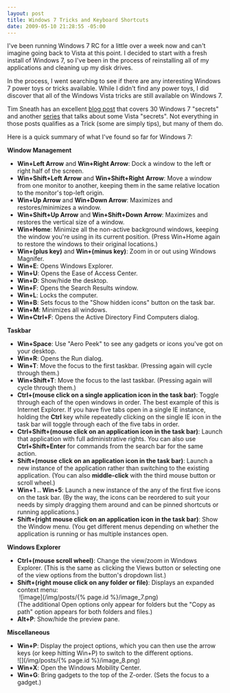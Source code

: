 ```yaml
---
layout: post
title: Windows 7 Tricks and Keyboard Shortcuts
date: 2009-05-10 21:28:55 -05:00
---
```


I've been running Windows 7 RC for a little over a week now and can't imagine going back to Vista at this point. I decided to start with a fresh install of Windows 7, so I've been in the process of reinstalling all of my applications and cleaning up my disk drives.

In the process, I went searching to see if there are any interesting Windows 7 power toys or tricks available. While I didn't find any power toys, I did discover that all of the Windows Vista tricks are still available on Windows 7.

Tim Sneath has an excellent [blog post](http://blogs.msdn.com/tims/archive/2009/01/12/the-bumper-list-of-windows-7-secrets.aspx) that covers 30 Windows 7 "secrets" and another [series](http://blogs.msdn.com/tims/archive/tags/secret/default.aspx) that talks about some Vista "secrets". Not everything in those posts qualifies as a Trick (some are simply tips), but many of them do.

Here is a quick summary of what I've found so far for Windows 7:

**Window Management**
* **Win+Left Arrow** and **Win+Right Arrow**: Dock a window to the left or right half of the screen. 
* **Win+Shift+Left Arrow** and **Win+Shift+Right** **Arrow**: Move a window from one monitor to another, keeping them in the same relative location to the monitor's top-left origin. 
* **Win+Up Arrow** and **Win+Down Arrow**: Maximizes and restores/minimizes a window. 
* **Win+Shift+Up Arrow** and **Win+Shift+Down Arrow**: Maximizes and restores the vertical size of a window. 
* **Win+Home**: Minimize all the non-active background windows, keeping the window you're using in its current position. (Press Win+Home again to restore the windows to their original locations.)
* **Win+(plus key)** and **Win+(minus key)**: Zoom in or out using Windows Magnifer.
* **Win+E**: Opens Windows Explorer.
* **Win+U**: Opens the Ease of Access Center.
* **Win+D**: Show/hide the desktop.
* **Win+F**: Opens the Search Results window.
* **Win+L**: Locks the computer.
* **Win+B**: Sets focus to the "Show hidden icons" button on the task bar.
* **Win+M**: Minimizes all windows.
* **Win+Ctrl+F**: Opens the Active Directory Find Computers dialog.  

**Taskbar**

* **Win+Space**: Use "Aero Peek" to see any gadgets or icons you've got on your desktop. 
* **Win+R**: Opens the Run dialog.
* **Win+T**: Move the focus to the first taskbar. (Pressing again will cycle through them.)
* **Win+Shift+T**: Move the focus to the last taskbar. (Pressing again will cycle through them.)
* **Ctrl+(mouse click on a single application icon in the task bar)**: Toggle through each of the open windows in order. The best example of this is Internet Explorer. If you have five tabs open in a single IE instance, holding the **Ctrl** key while repeatedly clicking on the single IE icon in the task bar will toggle through each of the five tabs in order. 
* **Ctrl+Shift+(mouse click on an application icon in the task bar)**: Launch that application with full administrative rights. You can also use **Ctrl+Shift+Enter** for commands from the search bar for the same action. 
* **Shift+(mouse click on an application icon in the task bar)**: Launch a new instance of the application rather than switching to the existing application. (You can also **middle-click** with the third mouse button or scroll wheel.) 
* **Win+1 .. Win+5**: Launch a new instance of the any of the first five icons on the task bar. (By the way, the icons can be reordered to suit your needs by simply dragging them around and can be pinned shortcuts or running applications.) 
* **Shift+(right mouse click on an application icon in the task bar)**: Show the Window menu. (You get different menus depending on whether the application is running or has multiple instances open.  

**Windows Explorer**

* **Ctrl+(mouse scroll wheel)**: Change the view/zoom in Windows Explorer. (This is the same as clicking the Views button or selecting one of the view options from the button's dropdown list.) 
* **Shift+(right mouse click on any folder or file)**: Displays an expanded context menu:         
 ![image](/img/posts/{% page.id %}/image_7.png)         
(The additional Open options only appear for folders but the "Copy as path" option appears for both folders and files.) 
* **Alt+P**: Show/hide the preview pane.  

**Miscellaneous**

* **Win+P**: Display the project options, which you can then use the arrow keys (or keep hitting Win+P) to switch to the different options.         
![](/img/posts/{% page.id %}/image_8.png) 
* **Win+X**: Open the Windows Mobility Center. 
* **Win+G**: Bring gadgets to the top of the Z-order. (Sets the focus to a gadget.) 
